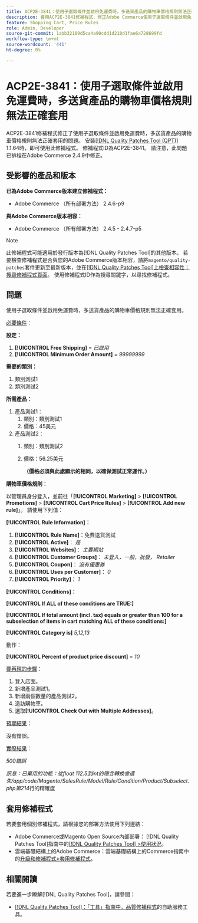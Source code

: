 ```yaml
---
title: ACP2E-3841：使用子選取條件並啟用免運費時，多送貨產品的購物車價格規則無法正確套用
description: 套用ACP2E-3841修補程式，修正Adobe Commerce使用子選取條件並啟用免費運送時，多送貨產品的購物車價格規則無法正確套用的問題。
feature: Shopping Cart, Price Rules
role: Admin, Developer
source-git-commit: 1abb32109d5ca4a90cdd1d210d1fae6a728699fd
workflow-type: tm+mt
source-wordcount: '441'
ht-degree: 0%

---
```



# ACP2E-3841：使用子選取條件並啟用免運費時，多送貨產品的購物車價格規則無法正確套用

ACP2E-3841修補程式修正了使用子選取條件並啟用免運費時，多送貨產品的購物車價格規則無法正確套用的問題。 安裝[[!DNL Quality Patches Tool (QPT)]](/help/tools/quality-patches-tool/quality-patches-tool-to-self-serve-quality-patches.md) 1.1.64時，即可使用此修補程式。 修補程式ID為ACP2E-3841。 請注意，此問題已排程在Adobe Commerce 2.4.9中修正。

## 受影響的產品和版本

**已為Adobe Commerce版本建立修補程式：**

* Adobe Commerce （所有部署方法） 2.4.6-p9

**與Adobe Commerce版本相容：**

* Adobe Commerce （所有部署方法） 2.4.5 - 2.4.7-p5

>[!NOTE]
>
>此修補程式可能適用於發行版本為[!DNL Quality Patches Tool]的其他版本。 若要檢查修補程式是否與您的Adobe Commerce版本相容，請將`magento/quality-patches`套件更新至最新版本，並在[[!DNL Quality Patches Tool]上檢查相容性：搜尋修補程式頁面](https://experienceleague.adobe.com/tools/commerce-quality-patches/index.html)。 使用修補程式ID作為搜尋關鍵字，以尋找修補程式。

## 問題

使用子選取條件並啟用免運費時，多送貨產品的購物車價格規則無法正確套用。

<u>必要條件</u>：

**設定：**
1. **[!UICONTROL Free Shipping]** = *已啟用*
1. **[!UICONTROL Minimum Order Amount]** = *99999999*

**需要的類別：**
1. 類別測試1
1. 類別測試2

**所需產品：**
1. 產品測試1：
   1. 類別：類別測試1
   1. 價格：45美元
1. 產品測試2：
   1. 類別：類別測試2
   1. 價格：56.25美元 

      **（價格必須與此處顯示的相同，以確保測試正常運作。）**

**購物車價格規則：**

以管理員身分登入，並前往「**[!UICONTROL Marketing]** > **[!UICONTROL Promotions]** > **[!UICONTROL Cart Price Rules]** > **[!UICONTROL Add new rule]**」。 請使用下列值：

**[!UICONTROL Rule Information]：**
1. **[!UICONTROL Rule Name]**：免費送貨測試
1. **[!UICONTROL Active]**： *是*
1. **[!UICONTROL Websites]**： *主要網站*
1. **[!UICONTROL Customer Groups]**： *未登入，一般，批發， Retailer*
1. **[!UICONTROL Coupon]**： *沒有優惠券*
1. **[!UICONTROL Uses per Customer]**： *0*
1. **[!UICONTROL Priority]**： *1*

**[!UICONTROL Conditions]：**

**[!UICONTROL If ALL of these conditions are TRUE:]**


**[!UICONTROL If total amount (incl. tax) equals or greater than 100 for a subselection of items in cart matching ALL of these conditions:]**


**[!UICONTROL Category is]** *5,12,13*

動作：

**[!UICONTROL Percent of product price discount]** = *10*

<u>要再現的步驟</u>：

1. 登入店面。
2. 新增產品測試1。
3. 新增兩個數量的產品測試2。
4. 造訪購物車。
5. 選取&#x200B;**[!UICONTROL Check Out with Multiple Addresses]**。

<u>預期結果</u>：

沒有錯誤。

<u>實際結果</u>：

*500錯誤*

*訊息：已棄用的功能：從float 112.5到int的隱含轉換會遺失/app/code/Magento/SalesRule/Model/Rule/Condition/Product/Subselect.php第214*&#x200B;行的精確度

## 套用修補程式

若要套用個別修補程式，請根據您的部署方法使用下列連結：

* Adobe Commerce或Magento Open Source內部部署： [!DNL Quality Patches Tool]指南中的[[!DNL Quality Patches Tool] >使用狀況](/help/tools/quality-patches-tool/usage.md)。
* 雲端基礎結構上的Adobe Commerce：雲端基礎結構上的Commerce指南中的[升級和修補程式>套用修補程式](https://experienceleague.adobe.com/docs/commerce-cloud-service/user-guide/develop/upgrade/apply-patches.html)。

## 相關閱讀

若要進一步瞭解[!DNL Quality Patches Tool]，請參閱：

* [[!DNL Quality Patches Tool]：「工具」指南中，品質修補程式](/help/tools/quality-patches-tool/quality-patches-tool-to-self-serve-quality-patches.md)的自助服務工具。
